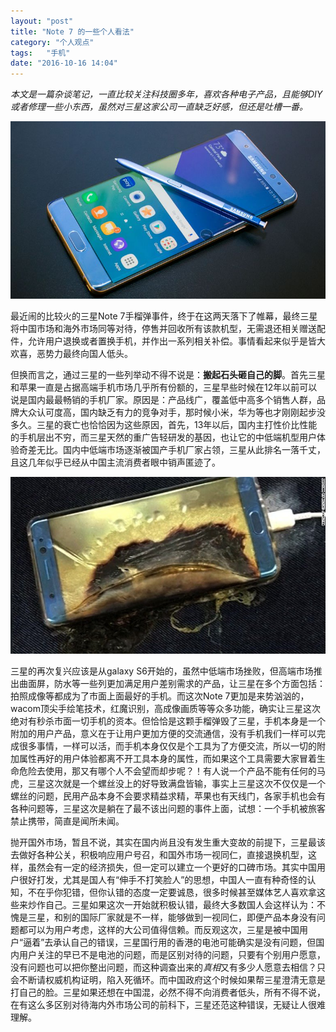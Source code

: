 ```yaml
---
layout: "post"
title: "Note 7 的一些个人看法"
category: "个人观点"
tags:   "手机"
date: "2016-10-16 14:04"
---
```


*本文是一篇杂谈笔记，一直比较关注科技圈多年，喜欢各种电子产品，且能够DIY或者修理一些小东西，虽然对三星这家公司一直缺乏好感，但还是吐槽一番。*

![](https://raw.githubusercontent.com/noparkinghere/noparkinghere.github.io/master/img/2016-10-16-note-7-%E7%9A%84%E4%B8%80%E4%BA%9B%E4%B8%AA%E4%BA%BA%E7%9C%8B%E6%B3%95/1.jpg)

最近闹的比较火的三星Note 7手榴弹事件，终于在这两天落下了帷幕，最终三星将中国市场和海外市场同等对待，停售并回收所有该款机型，无需退还相关赠送配件，允许用户退换或者置换手机，并作出一系列相关补偿。事情看起来似乎是皆大欢喜，恶势力最终向国人低头。

但换而言之，通过三星的一些列举动不得不说是：**搬起石头砸自己的脚**。首先三星和苹果一直是占据高端手机市场几乎所有份额的，三星早些时候在12年以前可以说是国内最最畅销的手机厂家。原因是：产品线广，覆盖低中高多个销售人群，品牌大众认可度高，国内缺乏有力的竞争对手，那时候小米，华为等也才刚刚起步没多久。三星的衰亡也恰恰因为这些原因，首先，13年以后，国内主打性价比性能的手机层出不穷，而三星天然的重广告轻研发的基因，也让它的中低端机型用户体验奇差无比。国内中低端市场逐渐被国产手机厂家占领，三星从此排名一落千丈，且这几年似乎已经从中国主流消费者眼中销声匿迹了。

<!-- more -->

![](https://raw.githubusercontent.com/noparkinghere/noparkinghere.github.io/master/img/2016-10-16-note-7-%E7%9A%84%E4%B8%80%E4%BA%9B%E4%B8%AA%E4%BA%BA%E7%9C%8B%E6%B3%95/2.jpg)

三星的再次复兴应该是从galaxy S6开始的，虽然中低端市场挫败，但高端市场推出曲面屏，防水等一些列更加满足用户差别需求的产品，让三星在多个方面包括：拍照成像等都成为了市面上面最好的手机。而这次Note 7更加是来势汹汹的，wacom顶尖手绘笔技术，红魔识别，高成像画质等等众多功能，确实让三星这次绝对有秒杀市面一切手机的资本。但恰恰是这颗手榴弹毁了三星，手机本身是一个附加的用户产品，意义在于让用户更加方便的交流通信，没有手机我们一样可以完成很多事情，一样可以活，而手机本身仅仅是个工具为了方便交流，所以一切的附加属性再好的用户体验都离不开工具本身的属性，而如果这个工具需要大家冒着生命危险去使用，那又有哪个人不会望而却步呢？！有人说一个产品不能有任何的马虎，三星这次就是一个螺丝没上的好导致满盘皆输，事实上三星这次不仅仅是一个螺丝的问题，民用产品本身不会要求精益求精，苹果也有天线门，各家手机也会有各种问题等，三星这次是躺在了最不该出问题的事件上面，试想：一个手机被旅客禁止携带，简直是闻所未闻。

抛开国外市场，暂且不说，其实在国内尚且没有发生重大变故的前提下，三星最该去做好各种公关，积极响应用户号召，和国外市场一视同仁，直接退换机型，这样，虽然会有一定的经济损失，但一定可以建立一个更好的口碑市场。其实中国用户很好打发，尤其是国人有“伸手不打笑脸人”的思想，中国人一直有种奇怪的认知，不在乎你犯错，但你认错的态度一定要诚恳，很多时候甚至媒体艺人喜欢拿这些来炒作自己。三星如果这次一开始就积极认错，最终大多数国人会这样认为：不愧是三星，和别的国际厂家就是不一样，能够做到一视同仁，即便产品本身没有问题都可以为用户考虑，这样的大公司值得信赖。而反观这次，三星是被中国用户“逼着”去承认自己的错误，三星国行用的香港的电池可能确实是没有问题，但国内用户关注的早已不是电池的问题，而是区别对待的问题，只要有个别用户愿意，没有问题也可以把你整出问题，而这种调查出来的*真相*又有多少人愿意去相信？只会不断请权威机构证明，陷入死循环。而中国政府这个时候如果帮三星澄清无意是打自己的脸。三星如果还想在中国混，必然不得不向消费者低头，所有不得不说，在有这么多区别对待海内外市场公司的前科下，三星还范这种错误，无疑让人很难理解。
